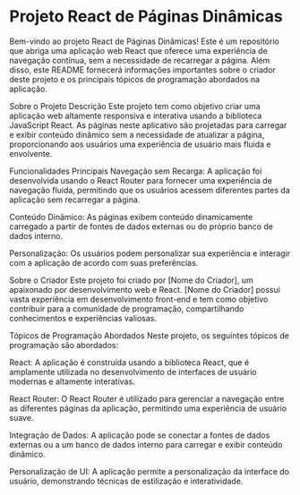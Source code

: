 <h1>Projeto React de Páginas Dinâmicas</h1>

Bem-vindo ao projeto React de Páginas Dinâmicas! Este é um repositório que abriga uma aplicação web React que oferece uma experiência de navegação contínua, sem a necessidade de recarregar a página. Além disso, este README fornecerá informações importantes sobre o criador deste projeto e os principais tópicos de programação abordados na aplicação.

Sobre o Projeto
Descrição
Este projeto tem como objetivo criar uma aplicação web altamente responsiva e interativa usando a biblioteca JavaScript React. As páginas neste aplicativo são projetadas para carregar e exibir conteúdo dinâmico sem a necessidade de atualizar a página, proporcionando aos usuários uma experiência de usuário mais fluida e envolvente.

Funcionalidades Principais
Navegação sem Recarga: A aplicação foi desenvolvida usando o React Router para fornecer uma experiência de navegação fluida, permitindo que os usuários acessem diferentes partes da aplicação sem recarregar a página.

Conteúdo Dinâmico: As páginas exibem conteúdo dinamicamente carregado a partir de fontes de dados externas ou do próprio banco de dados interno.

Personalização: Os usuários podem personalizar sua experiência e interagir com a aplicação de acordo com suas preferências.

Sobre o Criador
Este projeto foi criado por [Nome do Criador], um apaixonado por desenvolvimento web e React. [Nome do Criador] possui vasta experiência em desenvolvimento front-end e tem como objetivo contribuir para a comunidade de programação, compartilhando conhecimentos e experiências valiosas.

Tópicos de Programação Abordados
Neste projeto, os seguintes tópicos de programação são abordados:

React: A aplicação é construída usando a biblioteca React, que é amplamente utilizada no desenvolvimento de interfaces de usuário modernas e altamente interativas.

React Router: O React Router é utilizado para gerenciar a navegação entre as diferentes páginas da aplicação, permitindo uma experiência de usuário suave.

Integração de Dados: A aplicação pode se conectar a fontes de dados externas ou a um banco de dados interno para carregar e exibir conteúdo dinâmico.

Personalização de UI: A aplicação permite a personalização da interface do usuário, demonstrando técnicas de estilização e interatividade.
